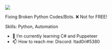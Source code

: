 ![](https://i.imgur.com/T6XViH0.png)

Fixing Broken Python Codes/Bots.
❌ Not for FREE!

Skills: Python, Automation

- 🌱 I’m currently learning C# and Puppeteer
- 📫 How to reach me: Discord: Itad0ri#5380
